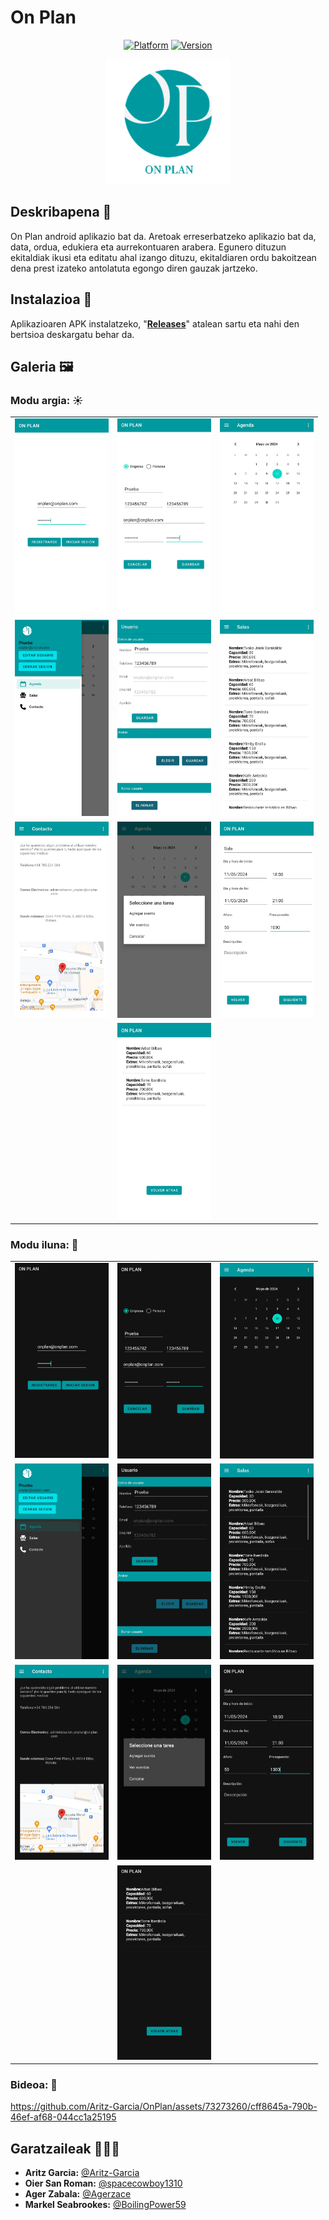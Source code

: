 # On Plan
<div align="center">

[![Platform](https://img.shields.io/badge/platform-android-%2334A853?logo=android&logoColor=%23FFFFFF)](https://github.com/Aritz-Garcia/OnPlan)
[![Version](https://img.shields.io/badge/1.0-%20?label=version)](https://github.com/Aritz-Garcia/OnPlan)

</div>

<div align="center">

<img src="img/logo_onplan.png" alt="Logo On Plan" width="200px"/>

</div>

## Deskribapena 📝
On Plan android aplikazio bat da. Aretoak erreserbatzeko aplikazio bat da, data, ordua, edukiera eta aurrekontuaren arabera. Egunero dituzun ekitaldiak ikusi eta editatu ahal izango dituzu, ekitaldiaren ordu bakoitzean dena prest izateko antolatuta egongo diren gauzak jartzeko.

## Instalazioa 🚀
Aplikazioaren APK instalatzeko, "[**Releases**](https://github.com/Aritz-Garcia/OnPlan/releases)" atalean sartu eta nahi den bertsioa deskargatu behar da.

## Galeria 🖼
### Modu argia: ☀
<div align="center">

<table>
    <tr>
        <td><img src="img/mockup/modo_claro/Claro_1.jpg" alt="Claro_1" width="150px"/></td>
        <td><img src="img/mockup/modo_claro/Claro_2.jpg" alt="Claro_2" width="150px"/></td>
        <td><img src="img/mockup/modo_claro/Claro_3.jpg" alt="Claro_3" width="150px"/></td>
    </tr>
    <tr>
        <td><img src="img/mockup/modo_claro/Claro_4.jpg" alt="Claro_4" width="150px"/></td>
        <td><img src="img/mockup/modo_claro/Claro_5.jpg" alt="Claro_5" width="150px"/></td>
        <td><img src="img/mockup/modo_claro/Claro_6.jpg" alt="Claro_6" width="150px"/></td>
    </tr>
    <tr>
        <td><img src="img/mockup/modo_claro/Claro_7.jpg" alt="Claro_7" width="150px"/></td>
        <td><img src="img/mockup/modo_claro/Claro_8.jpg" alt="Claro_8" width="150px"/></td>
        <td><img src="img/mockup/modo_claro/Claro_9.jpg" alt="Claro_9" width="150px"/></td>
    </tr>
    <tr>
        <td colspan="3" align="center"><img src="img/mockup/modo_claro/Claro_10.jpg" alt="Claro_10" width="150px"/></td>
    </tr>
</table>

</div>

### Modu iluna: 🌙
<div align="center">

<table>
    <tr>
        <td><img src="img/mockup/modo_oscuro/Oscuro_1.jpg" alt="Oscuro_1" width="150px"/></td>
        <td><img src="img/mockup/modo_oscuro/Oscuro_2.jpg" alt="Oscuro_2" width="150px"/></td>
        <td><img src="img/mockup/modo_oscuro/Oscuro_3.jpg" alt="Oscuro_3" width="150px"/></td>
    </tr>
    <tr>
        <td><img src="img/mockup/modo_oscuro/Oscuro_4.jpg" alt="Oscuro_4" width="150px"/></td>
        <td><img src="img/mockup/modo_oscuro/Oscuro_5.jpg" alt="Oscuro_5" width="150px"/></td>
        <td><img src="img/mockup/modo_oscuro/Oscuro_6.jpg" alt="Oscuro_6" width="150px"/></td>
    </tr>
    <tr>
        <td><img src="img/mockup/modo_oscuro/Oscuro_7.jpg" alt="Oscuro_7" width="150px"/></td>
        <td><img src="img/mockup/modo_oscuro/Oscuro_8.jpg" alt="Oscuro_8" width="150px"/></td>
        <td><img src="img/mockup/modo_oscuro/Oscuro_9.jpg" alt="Oscuro_9" width="150px"/></td>
    </tr>
    <tr>
        <td colspan="3" align="center"><img src="img/mockup/modo_oscuro/Oscuro_10.jpg" alt="Oscuro_10" width="150px"/></td>
    </tr>
</table>

</div>

### Bideoa: 🎥
https://github.com/Aritz-Garcia/OnPlan/assets/73273260/cff8645a-790b-46ef-af68-044cc1a25195



## Garatzaileak 👨🏻‍💻
- **Aritz Garcia:** [@Aritz-Garcia](https://github.com/Aritz-Garcia)
- **Oier San Roman:** [@spacecowboy1310](https://github.com/spacecowboy1310)
- **Ager Zabala:** [@Agerzace](https://github.com/Agerzace)
- **Markel Seabrookes:** [@BoilingPower59](https://github.com/BoilingPower59)
